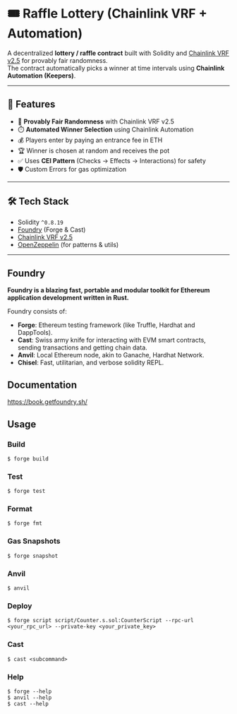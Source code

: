 # 🎟️ Raffle Lottery (Chainlink VRF + Automation)

A decentralized **lottery / raffle contract** built with Solidity and [Chainlink VRF v2.5](https://docs.chain.link/vrf/v2/introduction) for provably fair randomness.  
The contract automatically picks a winner at time intervals using **Chainlink Automation (Keepers)**.  

---

## 📌 Features
- 🎲 **Provably Fair Randomness** with Chainlink VRF v2.5  
- ⏱️ **Automated Winner Selection** using Chainlink Automation  
- 💰 Players enter by paying an entrance fee in ETH  
- 🏆 Winner is chosen at random and receives the pot  
- ✅ Uses **CEI Pattern** (Checks → Effects → Interactions) for safety  
- 🛡️ Custom Errors for gas optimization  

---

## 🛠️ Tech Stack
- Solidity `^0.8.19`
- [Foundry](https://book.getfoundry.sh/) (Forge & Cast)
- [Chainlink VRF v2.5](https://docs.chain.link/vrf/v2/introduction)
- [OpenZeppelin](https://github.com/OpenZeppelin/openzeppelin-contracts) (for patterns & utils)

---

## Foundry

**Foundry is a blazing fast, portable and modular toolkit for Ethereum application development written in Rust.**

Foundry consists of:

-   **Forge**: Ethereum testing framework (like Truffle, Hardhat and DappTools).
-   **Cast**: Swiss army knife for interacting with EVM smart contracts, sending transactions and getting chain data.
-   **Anvil**: Local Ethereum node, akin to Ganache, Hardhat Network.
-   **Chisel**: Fast, utilitarian, and verbose solidity REPL.

## Documentation

https://book.getfoundry.sh/

## Usage

### Build

```shell
$ forge build
```

### Test

```shell
$ forge test
```

### Format

```shell
$ forge fmt
```

### Gas Snapshots

```shell
$ forge snapshot
```

### Anvil

```shell
$ anvil
```

### Deploy

```shell
$ forge script script/Counter.s.sol:CounterScript --rpc-url <your_rpc_url> --private-key <your_private_key>
```

### Cast

```shell
$ cast <subcommand>
```

### Help

```shell
$ forge --help
$ anvil --help
$ cast --help
```
